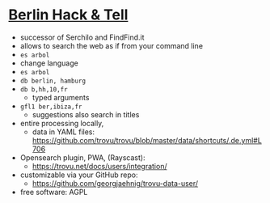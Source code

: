 # [Berlin Hack & Tell](https://bhnt.c-base.org/2024-05-28-no96-portal-hacks)

-   successor of Serchilo and FindFind.it
-   allows to search the web as if from your command line
-   `es arbol`
-   change language
-   `es arbol`
-   `db berlin, hamburg`
-   `db b,hh,10,fr`
    -   typed arguments
-   `gfl1 ber,ibiza,fr`
    -   suggestions also search in titles
-   entire processing locally,
    -   data in YAML files: https://github.com/trovu/trovu/blob/master/data/shortcuts/.de.yml#L706
-   Opensearch plugin, PWA, (Rayscast):
    -   https://trovu.net/docs/users/integration/
-   customizable via your GitHub repo:
    -   https://github.com/georgjaehnig/trovu-data-user/
-   free software: AGPL
